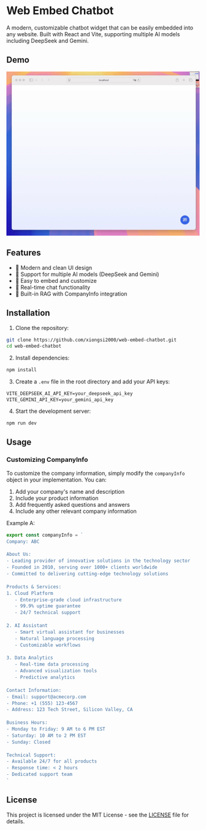 # Web Embed Chatbot

A modern, customizable chatbot widget that can be easily embedded into any website. Built with React and Vite, supporting multiple AI models including DeepSeek and Gemini.

## Demo

![Chatbot Demo](demo.gif)

## Features

- 🎨 Modern and clean UI design
- 🔄 Support for multiple AI models (DeepSeek and Gemini)
- 🎯 Easy to embed and customize
- 💬 Real-time chat functionality
- 🏢 Built-in RAG with CompanyInfo integration

## Installation

1. Clone the repository:
```bash
git clone https://github.com/xiongsi2000/web-embed-chatbot.git
cd web-embed-chatbot
```

2. Install dependencies:
```bash
npm install
```

3. Create a `.env` file in the root directory and add your API keys:
```env
VITE_DEEPSEEK_AI_API_KEY=your_deepseek_api_key
VITE_GEMINI_API_KEY=your_gemini_api_key
```

4. Start the development server:
```bash
npm run dev
```

## Usage

### Customizing CompanyInfo

To customize the company information, simply modify the `companyInfo` object in your implementation. You can:

1. Add your company's name and description
2. Include your product information
3. Add frequently asked questions and answers
4. Include any other relevant company information

Example A:
```javascript
export const companyInfo = `
Company: ABC

About Us:
- Leading provider of innovative solutions in the technology sector
- Founded in 2010, serving over 1000+ clients worldwide
- Committed to delivering cutting-edge technology solutions

Products & Services:
1. Cloud Platform
   - Enterprise-grade cloud infrastructure
   - 99.9% uptime guarantee
   - 24/7 technical support

2. AI Assistant
   - Smart virtual assistant for businesses
   - Natural language processing
   - Customizable workflows

3. Data Analytics
   - Real-time data processing
   - Advanced visualization tools
   - Predictive analytics

Contact Information:
- Email: support@acmecorp.com
- Phone: +1 (555) 123-4567
- Address: 123 Tech Street, Silicon Valley, CA

Business Hours:
- Monday to Friday: 9 AM to 6 PM EST
- Saturday: 10 AM to 2 PM EST
- Sunday: Closed

Technical Support:
- Available 24/7 for all products
- Response time: < 2 hours
- Dedicated support team
`
```

## License

This project is licensed under the MIT License - see the [LICENSE](LICENSE) file for details. 